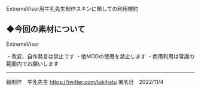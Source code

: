 ExtremeVisor用牛乳先生制作スキンに関しての利用規約

◆今回の素材について
------------------------------
ExtremeVisor

・改変、自作発言は禁止です
・他MODの使用を禁止します
・商用利用は常識の範囲内でお願いします

-----------------------------

絵制作　牛乳先生
https://twitter.com/tukihatu
署名日　2022/11/4
